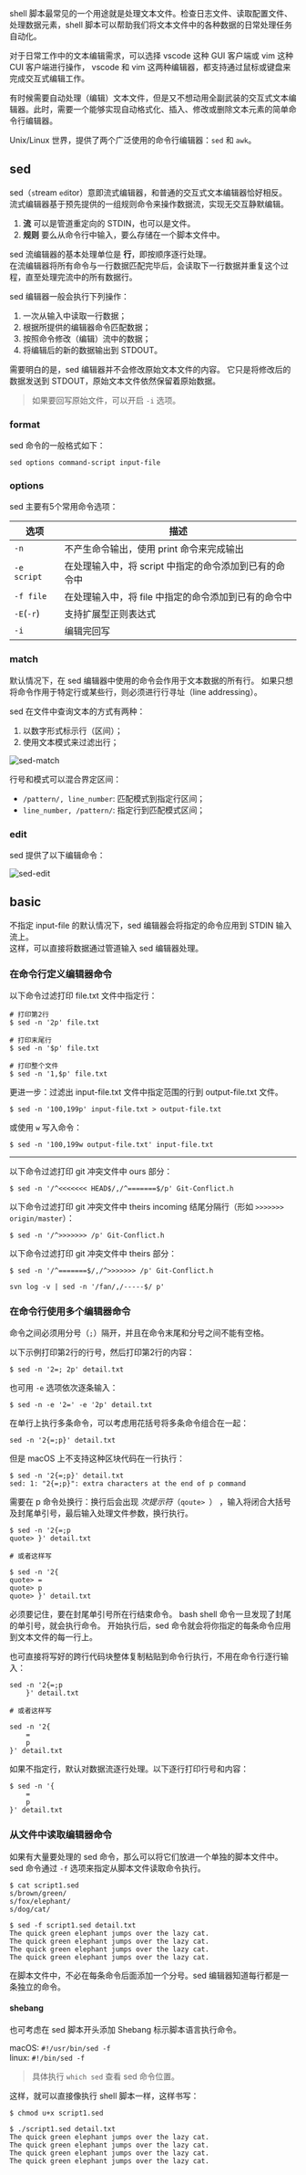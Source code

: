 
shell 脚本最常见的一个用途就是处理文本文件。检查日志文件、读取配置文件、处理数据元素，shell 脚本可以帮助我们将文本文件中的各种数据的日常处理任务自动化。

对于日常工作中的文本编辑需求，可以选择 vscode 这种 GUI 客户端或 vim 这种 CUI 客户端进行操作，
vscode 和 vim 这两种编辑器，都支持通过鼠标或键盘来完成交互式编辑工作。

有时候需要自动处理（编辑）文本文件，但是又不想动用全副武装的交互式文本编辑器。此时，需要一个能够实现自动格式化、插入、修改或删除文本元素的简单命令行编辑器。

Unix/Linux 世界，提供了两个广泛使用的命令行编辑器：`sed` 和 `awk`。

## sed

sed（`s`tream `ed`itor）意即流式编辑器，和普通的交互式文本编辑器恰好相反。
流式编辑器基于预先提供的一组规则命令来操作数据流，实现无交互静默编辑。

1. **流** 可以是管道重定向的 STDIN，也可以是文件。  
2. **规则** 要么从命令行中输入，要么存储在一个脚本文件中。  

sed 流编辑器的基本处理单位是 **行**，即按顺序逐行处理。  
在流编辑器将所有命令与一行数据匹配完毕后，会读取下一行数据并重复这个过程，直至处理完流中的所有数据行。  

sed 编辑器一般会执行下列操作：

1. 一次从输入中读取一行数据；  
2. 根据所提供的编辑器命令匹配数据；  
3. 按照命令修改（编辑）流中的数据；  
4. 将编辑后的新的数据输出到 STDOUT。  

需要明白的是，sed 编辑器并不会修改原始文本文件的内容。
它只是将修改后的数据发送到 STDOUT，原始文本文件依然保留着原始数据。

> 如果要回写原始文件，可以开启 `-i` 选项。

### format

sed 命令的一般格式如下：

```
sed options command-script input-file
```

### options

sed 主要有5个常用命令选项：

选项         | 描述
------------|------------------------------------------------
`-n`        | 不产生命令输出，使用 print 命令来完成输出
`-e script` | 在处理输入中，将 script 中指定的命令添加到已有的命令中
`-f file`   | 在处理输入中，将 file 中指定的命令添加到已有的命令中
`-E`(`-r`)  | 支持扩展型正则表达式
`-i`        | 编辑完回写

### match

默认情况下，在 sed 编辑器中使用的命令会作用于文本数据的所有行。
如果只想将命令作用于特定行或某些行，则必须进行行寻址（line addressing）。

sed 在文件中查询文本的方式有两种：

1. 以数字形式标示行（区间）；  
2. 使用文本模式来过滤出行；  

![sed-match](./images/sed-match.png)

行号和模式可以混合界定区间：

- `/pattern/, line_number`: 匹配模式到指定行区间；  
- `line_number, /pattern/`: 指定行到匹配模式区间；  

### edit

sed 提供了以下编辑命令：

![sed-edit](./images/sed-edit.png)

## basic

不指定 input-file 的默认情况下，sed 编辑器会将指定的命令应用到 STDIN 输入流上。  
这样，可以直接将数据通过管道输入 sed 编辑器处理。  

### 在命令行定义编辑器命令

以下命令过滤打印 file.txt 文件中指定行：

```
# 打印第2行
$ sed -n '2p' file.txt

# 打印末尾行
$ sed -n '$p' file.txt

# 打印整个文件
$ sed -n '1,$p' file.txt
```

更进一步：过滤出 input-file.txt 文件中指定范围的行到 output-file.txt 文件。

```
$ sed -n '100,199p' input-file.txt > output-file.txt
```

或使用 `w` 写入命令：

```
$ sed -n '100,199w output-file.txt' input-file.txt
```

---

以下命令过滤打印 git 冲突文件中 ours 部分：

```
$ sed -n '/^<<<<<<< HEAD$/,/^=======$/p' Git-Conflict.h
```

以下命令过滤打印 git 冲突文件中 theirs incoming 结尾分隔行（形如 `>>>>>>> origin/master`）：

```
$ sed -n '/^>>>>>>> /p' Git-Conflict.h
```

以下命令过滤打印 git 冲突文件中 theirs 部分：

```
$ sed -n '/^=======$/,/^>>>>>>> /p' Git-Conflict.h
```

`svn log -v | sed -n '/fan/,/-----$/ p'`

### 在命令行使用多个编辑器命令

命令之间必须用分号（`;`）隔开，并且在命令末尾和分号之间不能有空格。

以下示例打印第2行的行号，然后打印第2行的内容：

```
$ sed -n '2=; 2p' detail.txt
```

也可用 `-e` 选项依次逐条输入：

```
$ sed -n -e '2=' -e '2p' detail.txt
```

在单行上执行多条命令，可以考虑用花括号将多条命令组合在一起：

```
sed -n '2{=;p}' detail.txt
```

但是 macOS 上不支持这种区块代码在一行执行：

```
$ sed -n '2{=;p}' detail.txt
sed: 1: "2{=;p}": extra characters at the end of p command
```

需要在 p 命令处换行：换行后会出现 *次提示符*（`qoute> `） ，输入将闭合大括号及封尾单引号，最后输入处理文件参数，换行执行。

```
$ sed -n '2{=;p
quote> }' detail.txt

# 或者这样写

$ sed -n '2{
quote> =
quote> p
quote> }' detail.txt
```

必须要记住，要在封尾单引号所在行结束命令。
bash shell 命令一旦发现了封尾的单引号，就会执行命令。
开始执行后，sed 命令就会将你指定的每条命令应用到文本文件的每一行上。

也可直接将写好的跨行代码块整体复制粘贴到命令行执行，不用在命令行逐行输入：

```
sed -n '2{=;p
    }' detail.txt

# 或者这样写

sed -n '2{
    =
    p
}' detail.txt
```

如果不指定行，默认对数据流逐行处理。以下逐行打印行号和内容：

```
$ sed -n '{
    =
    p
}' detail.txt
```

### 从文件中读取编辑器命令

如果有大量要处理的 sed 命令，那么可以将它们放进一个单独的脚本文件中。
sed 命令通过 `-f` 选项来指定从脚本文件读取命令执行。

```
$ cat script1.sed
s/brown/green/
s/fox/elephant/
s/dog/cat/

$ sed -f script1.sed detail.txt
The quick green elephant jumps over the lazy cat.
The quick green elephant jumps over the lazy cat.
The quick green elephant jumps over the lazy cat.
The quick green elephant jumps over the lazy cat.
```

在脚本文件中，不必在每条命令后面添加一个分号。sed 编辑器知道每行都是一条独立的命令。

#### shebang

也可考虑在 sed 脚本开头添加 Shebang 标示脚本语言执行命令。

macOS: `#!/usr/bin/sed -f`  
linux: `#!/bin/sed -f`  

> 具体执行 `which sed` 查看 sed 命令位置。

这样，就可以直接像执行 shell 脚本一样，这样书写：

```
$ chmod u+x script1.sed

$ ./script1.sed detail.txt
The quick green elephant jumps over the lazy cat.
The quick green elephant jumps over the lazy cat.
The quick green elephant jumps over the lazy cat.
The quick green elephant jumps over the lazy cat.
```
